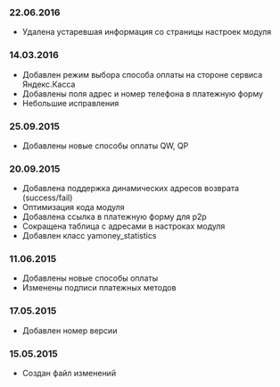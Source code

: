 ### 22.06.2016
* Удалена устаревшая информация со страницы настроек модуля

### 14.03.2016
* Добавлен режим выбора способа оплаты на стороне сервиса Яндекс.Касса
* Добавлены поля адрес и номер телефона в платежную форму
* Небольшие исправления

### 25.09.2015
* Добавлены новые способы оплаты QW, QP

### 20.09.2015
* Добавлена поддержка динамических адресов возврата (success/fail)
* Оптимизация кода модуля
* Добавлена ссылка в платежную форму для p2p
* Сокращена таблица с адресами в настроках модуля
* Добавлен класс yamoney_statistics

### 11.06.2015
* Добавлены новые способы оплаты
* Изменены подписи платежных методов

### 17.05.2015
* Добавлен номер версии

### 15.05.2015
* Создан файл изменений
